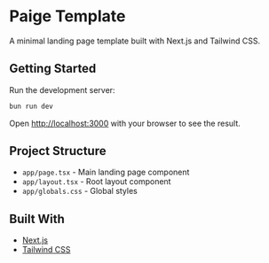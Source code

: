 # Paige Template

A minimal landing page template built with Next.js and Tailwind CSS.

## Getting Started

Run the development server:

```bash
bun run dev
```

Open [http://localhost:3000](http://localhost:3000) with your browser to see the result.

## Project Structure

- `app/page.tsx` - Main landing page component
- `app/layout.tsx` - Root layout component
- `app/globals.css` - Global styles

## Built With

- [Next.js](https://nextjs.org)
- [Tailwind CSS](https://tailwindcss.com)
